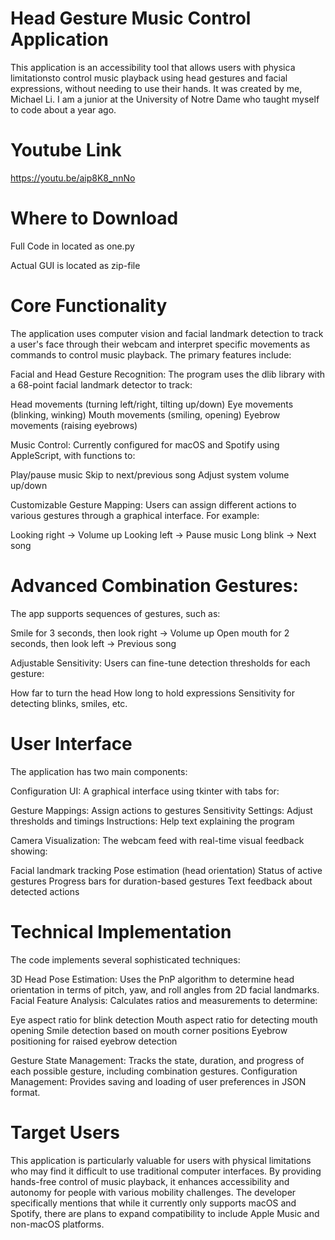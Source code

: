 
# Head Gesture Music Control Application

This application is an accessibility tool that allows users with physica limitationsto control music playback using head gestures and facial expressions, without needing to use their hands. It was created by me, Michael Li. I am a junior at the University of Notre Dame who taught myself to code about a year ago.

# Youtube Link 
https://youtu.be/aip8K8_nnNo

# Where to Download
Full Code in located as one.py 

Actual GUI is located as zip-file
# Core Functionality
The application uses computer vision and facial landmark detection to track a user's face through their webcam and interpret specific movements as commands to control music playback. The primary features include:

Facial and Head Gesture Recognition: The program uses the dlib library with a 68-point facial landmark detector to track:

Head movements (turning left/right, tilting up/down)
Eye movements (blinking, winking)
Mouth movements (smiling, opening)
Eyebrow movements (raising eyebrows)


Music Control: Currently configured for macOS and Spotify using AppleScript, with functions to:

Play/pause music
Skip to next/previous song
Adjust system volume up/down


Customizable Gesture Mapping: Users can assign different actions to various gestures through a graphical interface. For example:

Looking right → Volume up
Looking left → Pause music
Long blink → Next song


# Advanced Combination Gestures: 
The app supports sequences of gestures, such as:

Smile for 3 seconds, then look right → Volume up
Open mouth for 2 seconds, then look left → Previous song


Adjustable Sensitivity: Users can fine-tune detection thresholds for each gesture:

How far to turn the head
How long to hold expressions
Sensitivity for detecting blinks, smiles, etc.



# User Interface
The application has two main components:

Configuration UI: A graphical interface using tkinter with tabs for:

Gesture Mappings: Assign actions to gestures
Sensitivity Settings: Adjust thresholds and timings
Instructions: Help text explaining the program


Camera Visualization: The webcam feed with real-time visual feedback showing:

Facial landmark tracking
Pose estimation (head orientation)
Status of active gestures
Progress bars for duration-based gestures
Text feedback about detected actions



# Technical Implementation
The code implements several sophisticated techniques:

3D Head Pose Estimation: Uses the PnP algorithm to determine head orientation in terms of pitch, yaw, and roll angles from 2D facial landmarks.
Facial Feature Analysis: Calculates ratios and measurements to determine:

Eye aspect ratio for blink detection
Mouth aspect ratio for detecting mouth opening
Smile detection based on mouth corner positions
Eyebrow positioning for raised eyebrow detection


Gesture State Management: Tracks the state, duration, and progress of each possible gesture, including combination gestures.
Configuration Management: Provides saving and loading of user preferences in JSON format.

# Target Users
This application is particularly valuable for users with physical limitations who may find it difficult to use traditional computer interfaces. By providing hands-free control of music playback, it enhances accessibility and autonomy for people with various mobility challenges.
The developer specifically mentions that while it currently only supports macOS and Spotify, there are plans to expand compatibility to include Apple Music and non-macOS platforms.
